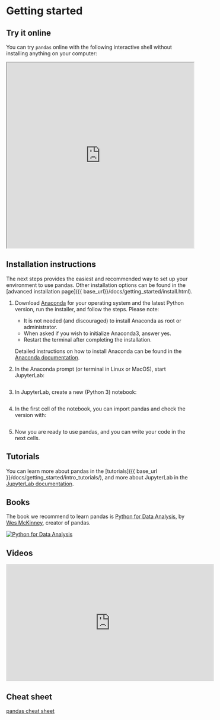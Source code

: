 # Getting started

## Try it online

You can try `pandas` online with the following interactive shell
without installing anything on your computer:

<iframe
  src="https://jtpio.github.io/pandas-repl/repl/index.html?toolbar=1&kernel=python&code=import pandas as pd"
  width="100%"
  height="500px"
></iframe>

## Installation instructions

The next steps provides the easiest and recommended way to set up your
environment to use pandas. Other installation options can be found in
the [advanced installation page]({{ base_url}}/docs/getting_started/install.html).

1. Download [Anaconda](https://www.anaconda.com/distribution/) for your operating system and
   the latest Python version, run the installer, and follow the steps. Please note:

    - It is not needed (and discouraged) to install Anaconda as root or administrator.
    - When asked if you wish to initialize Anaconda3, answer yes.
    - Restart the terminal after completing the installation.

    Detailed instructions on how to install Anaconda can be found in the
    [Anaconda documentation](https://docs.anaconda.com/anaconda/install/).

2. In the Anaconda prompt (or terminal in Linux or MacOS), start JupyterLab:

    <img class="img-fluid" alt="" src="{{ base_url }}/static/img/install/anaconda_prompt.png"/>

3. In JupyterLab, create a new (Python 3) notebook:

    <img class="img-fluid" alt="" src="{{ base_url }}/static/img/install/jupyterlab_home.png"/>

4. In the first cell of the notebook, you can import pandas and check the version with:

    <img class="img-fluid" alt="" src="{{ base_url }}/static/img/install/pandas_import_and_version.png"/>

5. Now you are ready to use pandas, and you can write your code in the next cells.

## Tutorials

You can learn more about pandas in the [tutorials]({{ base_url }}/docs/getting_started/intro_tutorials/),
and more about JupyterLab in the
[JupyterLab documentation](https://jupyterlab.readthedocs.io/en/stable/user/interface.html).

## Books

The book we recommend to learn pandas is [Python for Data Analysis](https://amzn.to/2KI5JJw),
by [Wes McKinney](https://wesmckinney.com/), creator of pandas.

<a href="https://amzn.to/2KI5JJw">
    <img alt="Python for Data Analysis" src="{{ base_url }}/static/img/pydata_book.gif"/>
</a>

## Videos

<iframe width="560" height="315" frameborder="0"
src="https://www.youtube.com/embed/_T8LGqJtuGc"
allow="accelerometer; autoplay; encrypted-media; gyroscope; picture-in-picture"
allowfullscreen></iframe>

## Cheat sheet

[pandas cheat sheet](https://pandas.pydata.org/Pandas_Cheat_Sheet.pdf)
